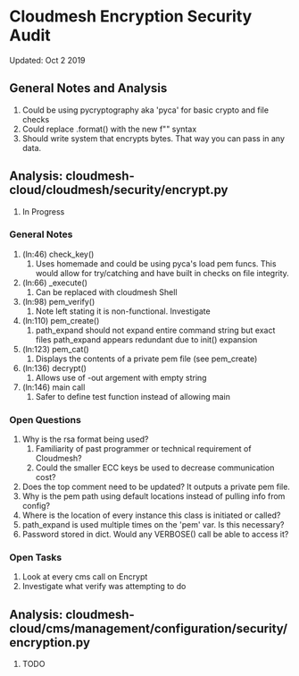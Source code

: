 # Cloudmesh Encryption Security Audit

Updated: Oct 2 2019  

## General Notes and Analysis

1. Could be using pycryptography aka 'pyca' for basic crypto and file checks  
1. Could replace .format() with the new f"" syntax  
1. Should write system that encrypts bytes. That way you can pass in any data.  

## Analysis: cloudmesh-cloud/cloudmesh/security/encrypt.py

1. In Progress  

### General Notes

1. (ln:46) check\_key()  
    1. Uses homemade and could be using pyca's load pem funcs. This would allow
    for try/catching and have built in checks on file integrity.    
1. (ln:66) \_execute()  
    1. Can be replaced with cloudmesh Shell  
1. (ln:98) pem\_verify()  
    1. Note left stating it is non-functional. Investigate  
1. (ln:110) pem\_create()  
    1. path\_expand should not expand entire command string but exact files
    path\_expand appears redundant due to init() expansion  
1. (ln:123) pem\_cat()  
    1. Displays the contents of a private pem file (see pem\_create)  
1. (ln:136) decrypt()  
    1. Allows use of -out argement with empty string
1. (ln:146) main call  
    1. Safer to define test function instead of allowing main

### Open Questions

1. Why is the rsa format being used?   
    1. Familiarity of past programmer or technical requirement of Cloudmesh?  
    1. Could the smaller ECC keys be used to decrease communication cost?  
1. Does the top comment need to be updated? It outputs a private pem file.  
1. Why is the pem path using default locations instead of pulling info from config?  
1. Where is the location of every instance this class is initiated or called?  
1. path\_expand is used multiple times on the 'pem' var. Is this necessary?  
1. Password stored in dict. Would any VERBOSE() call be able to access it?  

### Open Tasks

1. Look at every cms call on Encrypt  
1. Investigate what verify was attempting to do  

## Analysis: cloudmesh-cloud/cms/management/configuration/security/encryption.py

1. TODO
